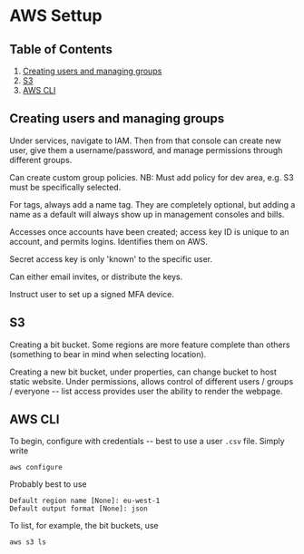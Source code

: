 # AWS Settup

<!--BEGIN TOC-->
## Table of Contents
1. [Creating users and managing groups <a name="toc-sub-tag-0"></a>](#creating-users-and-managing-groups-<a-name="toc-sub-tag-0"></a>)
2. [S3 <a name="toc-sub-tag-1"></a>](#s3-<a-name="toc-sub-tag-1"></a>)
3. [AWS CLI <a name="toc-sub-tag-2"></a>](#aws-cli-<a-name="toc-sub-tag-2"></a>)

<!--END TOC-->

## Creating users and managing groups <a name="toc-sub-tag-0"></a>
Under services, navigate to IAM. Then from that console can create new user, give them a username/password, and manage permissions through different groups.

Can create custom group policies.
NB: Must add policy for dev area, e.g. S3 must be specifically selected.

For tags, always add a name tag. They are completely optional, but adding a name as a default will always show up in management consoles and bills.

Accesses once accounts have been created; access key ID is unique to an account, and permits logins. Identifies them on AWS.

Secret access key is only 'known' to the specific user.

Can either email invites, or distribute the keys.

Instruct user to set up a signed MFA device.

## S3 <a name="toc-sub-tag-1"></a>
Creating a bit bucket. Some regions are more feature complete than others (something to bear in mind when selecting location).

Creating a new bit bucket, under properties, can change bucket to host static website. Under permissions, allows control of different users / groups / everyone -- list access provides user the ability to render the webpage.

## AWS CLI <a name="toc-sub-tag-2"></a>
To begin, configure with credentials -- best to use a user `.csv` file. Simply write
```
aws configure
```
Probably best to use 
```
Default region name [None]: eu-west-1
Default output format [None]: json
```

To list, for example, the bit buckets, use
```
aws s3 ls
```
